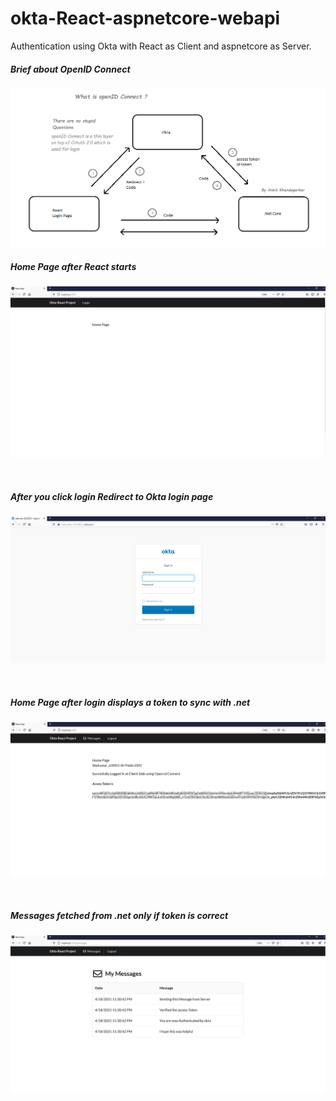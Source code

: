 # okta-React-aspnetcore-webapi
Authentication using Okta with React as Client and aspnetcore as Server.

<h5>Brief about OpenID Connect</h5>

![](gitimages/openidConnect.png)

<h5>Home Page after React starts</h5>

![](gitimages/HomePage.png)

<br>

<h5>After you click login Redirect to Okta login page</h5>

![](gitimages/oktaLoginPage.png)

<br>

<h5>Home Page after login displays a token to sync with .net </h5>

![](gitimages/AfterLoginHomePage.png)

<br>

<h5>Messages fetched from .net only if token is correct</h5>

![](gitimages/MessagesPage.png)
